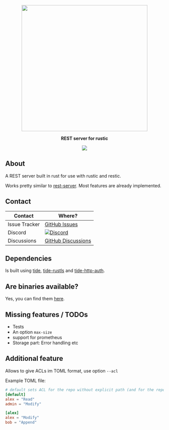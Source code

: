 <p align="center">
<img src="https://media.githubusercontent.com/media/rustic-rs/docs/main/assets/readme_header_server.png" height="400" />
</p>
<p align="center"><b>REST server for rustic</b></p>

<!-- <p align="center">
<a href="https://crates.io/crates/rustic-rs"><img src="https://img.shields.io/crates/v/rustic-rs.svg" /></a>
<a href="https://docs.rs/rustic-rs/"><img src="https://img.shields.io/docsrs/rustic-rs?style=flat&amp;labelColor=1c1d42&amp;color=4f396a&amp;logo=Rust&amp;logoColor=white" /></a>
<a href="https://raw.githubusercontent.com/rustic-rs/rustic/main/"><img src="https://img.shields.io/badge/license-Apache2.0/MIT-blue.svg" /></a>
<a href="https://crates.io/crates/rustic-rs"><img src="https://img.shields.io/crates/d/rustic-rs.svg" /></a>
<p> -->

<p align="center">
<a href="https://github.com/rustic-rs/rustic_server/actions/workflows/nightly.yml"><img src="https://github.com/rustic-rs/rustic_server/actions/workflows/nightly.yml/badge.svg" /></a>
</p>

## About

A REST server built in rust for use with rustic and restic.

Works pretty similar to [rest-server](https://github.com/restic/rest-server).
Most features are already implemented.

## Contact

| Contact       | Where?                                                                                        |
| ------------- | --------------------------------------------------------------------------------------------- |
| Issue Tracker | [GitHub Issues](https://github.com/rustic-rs/rustic_server/issues)                            |
| Discord       | [![Discord](https://dcbadge.vercel.app/api/server/WRUWENZnzQ)](https://discord.gg/WRUWENZnzQ) |
| Discussions   | [GitHub Discussions](https://github.com/rustic-rs/rustic/discussions)                         |

## Dependencies

Is built using [tide](https://github.com/http-rs/tide),
[tide-rustls](https://github.com/http-rs/tide-rustls) and
[tide-http-auth](https://github.com/chrisdickinson/tide-http-auth).

## Are binaries available?

Yes, you can find them [here](https://rustic.cli.rs/docs/nightly_builds.html).

## Missing features / TODOs

- Tests
- An option `max-size`
- support for prometheus
- Storage part: Error handling etc

## Additional feature

Allows to give ACLs im TOML format, use option `--acl`

Example TOML file:

```toml
# default sets ACL for the repo without explicit path (and for the repo under path "default", if exists)
[default]
alex = "Read"
admin = "Modify"

[alex]
alex = "Modify"
bob = "Append"
```
